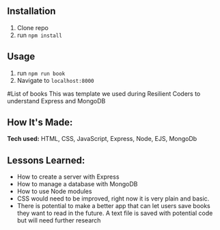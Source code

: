 
## Installation

1. Clone repo
2. run `npm install`

## Usage

1. run `npm run book`
2. Navigate to `localhost:8000`

#List of books
This was template we used during Resilient Coders to understand Express and MongoDB


## How It's Made:

**Tech used:** HTML, CSS, JavaScript, Express, Node, EJS, MongoDb


## Lessons Learned:

- How to create a server with Express
- How to manage a database with MongoDB
- How to use Node modules
- CSS would need to be improved, right now it is very plain and basic.
- There is potential to make a better app that can let users save books they want to read in the future. A text file is saved with potential code but will need further research
